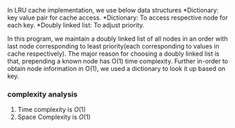 In LRU cache implementation, we use below data structures
 *Dictionary: key value pair for cache access. 
 *Dictionary: To access respective node for each key. 
 *Doubly linked list: To adjust priority. 

In this program, we maintain a doubly linked list of all nodes in an order with last node corresponding to least priority(each corresponding to values in cache respectively). The major reason for choosing a doubly linked list is that, prepending a known node has O(1) time complexity. Further in-order to obtain node information in O(1), we used a dictionary to look it up based on key. 

### complexity analysis
1. Time complexity is $O(1)$
2. Space Complexity is $O(1)$